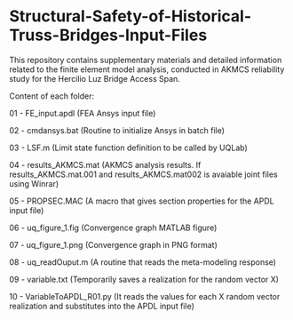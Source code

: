 # Structural-Safety-of-Historical-Truss-Bridges-Input-Files
This repository contains supplementary materials and detailed information related to the finite element model analysis, conducted in AKMCS reliability study for the Hercilio Luz Bridge Access Span.

Content of each folder:

01 - FE_input.apdl (FEA Ansys input file)

02 - cmdansys.bat (Routine to initialize Ansys in batch file)

03 - LSF.m (Limit state function definition to be called by UQLab)

04 - results_AKMCS.mat (AKMCS analysis results. If results_AKMCS.mat.001 and results_AKMCS.mat002 is avaiable joint files using Winrar)

05 - PROPSEC.MAC (A macro that gives section properties for the APDL input file)

06 - uq_figure_1.fig (Convergence graph MATLAB figure)

07 - uq_figure_1.png (Convergence graph in PNG format)

08 - uq_readOuput.m (A routine that reads the meta-modeling response)

09 - variable.txt (Temporarily saves a realization for the random vector X)

10 - VariableToAPDL_R01.py (It reads the values for each X random vector realization and substitutes into the APDL input file)
